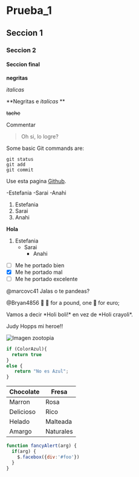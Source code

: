 # Prueba_1
## Seccion 1
### Seccion 2
#### Seccion final 

**negritas**

*italicas*

**Negritas e _italicas_ **

~~tache~~

Commentar
> Oh si, lo logre?

Some basic Git commands are:
```
git status
git add
git commit
```

Use esta pagina [Github](https://pages.github.com/).


-Estefania
-Sarai
-Anahi

1. Estefania 
2. Sarai
3. Anahi

**Hola**

1. Estefania 
   - Sarai
     - Anahi

- [ ] Me he portado bien 
- [x] Me he portado mal
- [ ] Me he portado excelente

@marcovc41 Jalas o te pandeas?

@Bryan4856 :banana: :banana: for a pound, one :banana: for euro;

Vamos a decir  \*Holi boli!\* en vez de  \*Holi crayoli\*.


Judy Hopps mi heroe!!

![Imagen zootopia](https://encrypted-tbn0.gstatic.com/images?q=tbn:ANd9GcRFnbCQIikLIySxuJeP88TMfy1Rk9uHUJ2vj-WlkEtgHr1Qn0nNuw)


```javascript
if (ColorAzul){
  return true
}
else {
   return "No es Azul";
}
```

Chocolate | Fresa
------------ | -------------
Marron | Rosa
Delicioso | Rico
Helado | Malteada
Amargo | Naturales



```javascript
function fancyAlert(arg) {
  if(arg) {
    $.facebox({div:'#foo'})
  }
}
```















